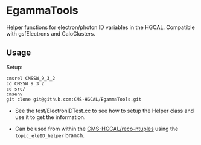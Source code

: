 # EgammaTools
Helper functions for electron/photon ID variables in the HGCAL. Compatible with gsfElectrons and CaloClusters.

## Usage

Setup:
```
cmsrel CMSSW_9_3_2
cd CMSSW_9_3_2
cd src/
cmsenv
git clone git@github.com:CMS-HGCAL/EgammaTools.git
```

* See the test/ElectronIDTest.cc to see how to setup the Helper class and use it to get the information.

* Can be used from within the [CMS-HGCAL/reco-ntuples](https://github.com/CMS-HGCAL/reco-ntuples) using the `topic_eleID_helper` branch.
